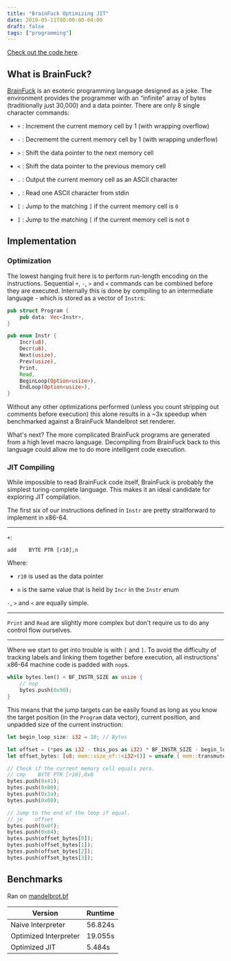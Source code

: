 ```yaml
---
title: "BrainFuck Optimizing JIT"
date: 2019-05-11T00:00:00-04:00
draft: false
tags: ["programming"]
---
```


[Check out the code here](https://github.com/danthedaniel/brainfuck).

What is BrainFuck?
------------------

[BrainFuck](https://en.wikipedia.org/wiki/Brainfuck) is an esoteric programming language designed as a joke. The environment provides the programmer with an “infinite” array of bytes (traditionally just 30,000) and a data pointer. There are only 8 single character commands:

*   `+` : Increment the current memory cell by 1 (with wrapping overflow)  
    
*   `-` : Decrememt the current memory cell by 1 (with wrapping underflow)  
    
*   `>` : Shift the data pointer to the next memory cell  
    
*   `<` : Shift the data pointer to the previous memory cell  
    
*   `.` : Output the current memory cell as an ASCII character  
    
*   `,` : Read one ASCII character from stdin  
    
*   `[` : Jump to the matching `]` if the current memory cell is `0`  
    
*   `]` : Jump to the matching `[` if the current memory cell is not `0`  
    

Implementation
--------------

### Optimization

The lowest hanging fruit here is to perform run-length encoding on the instructions. Sequential `+`, `-`, `>` and `<` commands can be combined before they are executed. Internally this is done by compiling to an intermediate language - which is stored as a vector of `Instr`s:

```rust
pub struct Program {  
    pub data: Vec<Instr>,  
}  

pub enum Instr {  
    Incr(u8),  
    Decr(u8),  
    Next(usize),  
    Prev(usize),  
    Print,  
    Read,  
    BeginLoop(Option<usize>),  
    EndLoop(Option<usize>),
}
```

Without any other optimizations performed (unless you count stripping out comments before execution) this alone results in a ~3x speedup when benchmarked against a BrainFuck Mandelbrot set renderer.

What's next? The more complicated BrainFuck programs are generated from a high level macro language. Decompiling from BrainFuck back to this language could allow me to do more intelligent code execution.

### JIT Compiling

While impossible to read BrainFuck code itself, BrainFuck is probably the simplest turing-complete language. This makes it an ideal candidate for exploring JIT compilation.

The first six of our instructions defined in `Instr` are pretty straitforward to implement in x86-64.

* * *

`+`:

    add    BYTE PTR [r10],n

Where:

*   `r10` is used as the data pointer  
    
*   `n` is the same value that is held by `Incr` in the `Instr` enum  
    

`-`, `>` and `<` are equally simple.

* * *

`Print` and `Read` are slightly more complex but don't require us to do any control flow ourselves.

* * *

Where we start to get into trouble is with `[` and `]`. To avoid the difficulty of tracking labels and linking them together before execution, all instructions' x86-64 machine code is padded with `nop`s.

```rust
while bytes.len() < BF_INSTR_SIZE as usize {  
    // nop  
    bytes.push(0x90);  
}
```

This means that the jump targets can be easily found as long as you know the target position (in the `Program` data vector), current position, and unpadded size of the current instruction:

```rust
let begin_loop_size: i32 = 10; // Bytes  

let offset = (*pos as i32 - this_pos as i32) * BF_INSTR_SIZE - begin_loop_size;  
let offset_bytes: [u8; mem::size_of::<i32>()] = unsafe { mem::transmute(offset) };  

// Check if the current memory cell equals zero.  
// cmp    BYTE PTR [r10],0x0  
bytes.push(0x41);  
bytes.push(0x80);  
bytes.push(0x3a);  
bytes.push(0x00);  

// Jump to the end of the loop if equal.  
// je    offset  
bytes.push(0x0f);  
bytes.push(0x84);  
bytes.push(offset_bytes[0]);  
bytes.push(offset_bytes[1]);  
bytes.push(offset_bytes[2]);  
bytes.push(offset_bytes[3]);
```

Benchmarks
----------

Ran on [mandelbrot.bf](https://github.com/erikdubbelboer/brainfuck-jit/blob/919df502dc8a0441572180700de86be405387fcc/mandelbrot.bf)

| Version | Runtime |
|-|-|
| Naive Interpreter | 56.824s |
| Optimized Interpreter | 19.055s |
| Optimized JIT | 5.484s |
